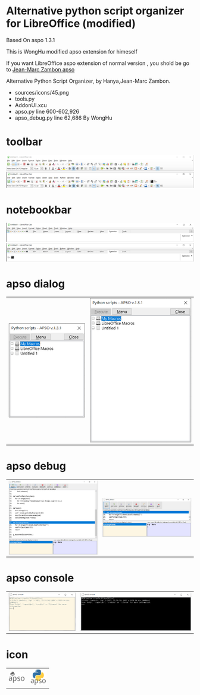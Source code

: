 # Alternative python script organizer for LibreOffice (modified)

Based On aspo 1.3.1

This is WongHu modified apso extension for himeself

If you want LibreOffice aspo extension of normal version , you shold be go to [Jean-Marc Zambon apso  ](https://gitlab.com/jmzambon/apso)

Alternative Python Script Organizer, by Hanya,Jean-Marc Zambon.

* sources/icons/45.png
* tools.py
* AddonUI.xcu
* apso.py line 600-602,926
* apso_debug.py line 62,686
By WongHu

# toolbar 

![toolbar_menubar](img/toobar_menubar-1.png)
![toolbar_menubar](img/toobar_menubar-2.png)

 
# notebookbar

![notebookbar](img/notebookbar-1.png)
![notebookbar](img/notebookbar-2.png)

# apso dialog

|||
|-|-|
|![menubar](img/apso_dialog_resize-1.png)|![menubar](img/apso_dialog_resize-2.png)|

# apso debug

|||
|-|-|
|![apso_debug](img/apso_debug-1.png)|![apso_debug](img/apso_debug-2.png)|

# apso console

|||
|-|-|
|![apso_console](img/apso_console-1.png)|![apso_console](img/apso_console-2.png)|

# icon

|||
|-|-|
|![apso_icon](img/icon.png)|![apso_icon](img/45.png)|
